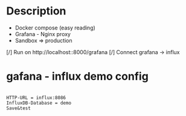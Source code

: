 # Description

- Docker compose (easy reading)
- Grafana - Nginx proxy
- Sandbox => production

[/] Run on http://localhost::8000/grafana
[/] Connect grafana -> influx

# gafana - influx demo config

<code>
HTTP-URL = influx:8086
InfluxDB-Database = demo
Save&test
</code>

